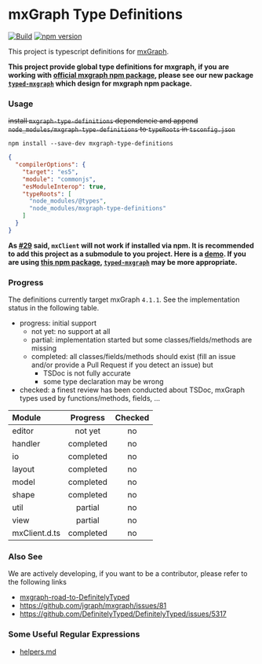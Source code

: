 mxGraph Type Definitions
====

[![Build](https://github.com/hungtcs/mxgraph-type-definitions/workflows/Build/badge.svg)](https://github.com/hungtcs/mxgraph-type-definitions/actions)
[![npm version](https://badge.fury.io/js/mxgraph-type-definitions.svg)](https://badge.fury.io/js/mxgraph-type-definitions)

This project is typescript definitions for [mxGraph].

**This project provide global type definitions for mxgraph, if you are working with [official mxgraph npm package](https://www.npmjs.com/package/mxgraph), please see our new package [`typed-mxgraph`](https://github.com/typed-mxgraph/typed-mxgraph) which design for mxgraph npm package.**

### Usage

~~install `mxgraph-type-definitions` dependencie and append `node_modules/mxgraph-type-definitions` to `typeRoots` in `tsconfig.json`~~
```shell
npm install --save-dev mxgraph-type-definitions
```
```json
{
  "compilerOptions": {
    "target": "es5",
    "module": "commonjs",
    "esModuleInterop": true,
    "typeRoots": [
      "node_modules/@types",
      "node_modules/mxgraph-type-definitions"
    ]
  }
}
```
**As [#29](https://github.com/hungtcs/mxgraph-type-definitions/issues/29) said, `mxClient` will not work if installed via npm. It is recommended to add this project as a submodule to you project. Here is a [demo](https://github.com/hungtcs/angular-with-mxgraph). If you are using [this npm package][mxGraph], [`typed-mxgraph`](https://github.com/typed-mxgraph/typed-mxgraph) may be more appropriate.**


### Progress

The definitions currently target mxGraph `4.1.1`. See the implementation status in the following table.
- progress: initial support
  - not yet: no support at all
  - partial: implementation started but some classes/fields/methods are missing
  - completed: all classes/fields/methods should exist (fill an issue and/or provide a Pull Request if you detect an issue) but
    - TSDoc is not fully accurate
    - some type declaration may be wrong
- checked: a finest review has been conducted about TSDoc, mxGraph types used by functions/methods, fields, ...

| Module         | Progress  | Checked |
|:---------------|:---------:|:-------:|
| editor         | not yet   | no      |
| handler        | completed | no      |
| io             | completed | no      |
| layout         | completed | no      |
| model          | completed | no      |
| shape          | completed | no      |
| util           | partial   | no      |
| view           | partial   | no      |
| mxClient.d.ts  | completed | no      |

### Also See

We are actively developing,
if you want to be a contributor,
please refer to the following links

- [mxgraph-road-to-DefinitelyTyped]
- https://github.com/jgraph/mxgraph/issues/81
- https://github.com/DefinitelyTyped/DefinitelyTyped/issues/5317

[mxGraph]: https://www.npmjs.com/package/mxgraph
[mxgraph-road-to-DefinitelyTyped]: https://github.com/process-analytics/mxgraph-road-to-DefinitelyTyped

### Some Useful Regular Expressions
- [helpers.md](./helpers.md)

